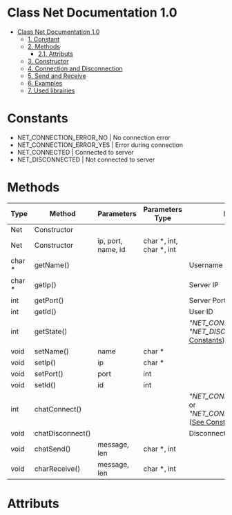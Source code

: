 # Class Net Documentation 1.0
- [Class Net Documentation 1.0](#class-net-documentation-10)
	- [1. Constant](#constants)
	- [2. Methods](#methods)
		- [2.1. Attributs](#attributs)
	- [3. Constructor](#constructor)
	- [4. Connection and Disconnection](#connect-and-disconnect)
	- [5. Send and Receive](#send-and-receive)
	- [6. Examples](#examples)
	- [7. Used librairies](#used-librairies)

# Constants
- NET_CONNECTION_ERROR_NO | No connection error
- NET_CONNECTION_ERROR_YES | Error during connection
- NET_CONNECTED | Connected to server
- NET_DISCONNECTED | Not connected to server

# Methods
| Type | Method | Parameters | Parameters Type | Return value |
| ---- | ------ | ---------- | --------------- | ------------ |
| Net | Constructor |
| Net | Constructor | ip, port, name, id | char \*, int, char \*, int |
| char * | getName() | | | Username |
| char * | getIp() | | | Server IP |
| int | getPort() | | | Server Port |
| int | getId() | | | User ID |
| int | getState() | | | *"NET_CONNECTED"* or *"NET_DISCONNECTED"* ([See Constants](#constants)) |
| void | setName() | name | char * |
| void | setIp() | ip | char * |
| void | setPort() | port | int |
| void | setId() | id | int |
| int | chatConnect() | | | *"NET_CONNECTION_ERROR_NO"* or *"NET_CONNECTION_ERROR_YES"* ([See Constants](#constants)) |
| void | chatDisconnect() | | | Disconnect the User |
| void | chatSend() | message, len | char *, int |
| void | charReceive() | message, len | char *, int |

# Attributs
